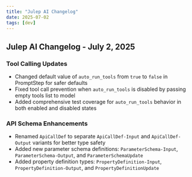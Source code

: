 ```yaml
---
title: "Julep AI Changelog"
date: 2025-07-02
tags: [dev]
---
```


## Julep AI Changelog - July 2, 2025

### Tool Calling Updates
- Changed default value of `auto_run_tools` from `true` to `false` in PromptStep for safer defaults
- Fixed tool call prevention when `auto_run_tools` is disabled by passing empty tools list to model
- Added comprehensive test coverage for `auto_run_tools` behavior in both enabled and disabled states

### API Schema Enhancements  
- Renamed `ApiCallDef` to separate `ApiCallDef-Input` and `ApiCallDef-Output` variants for better type safety
- Added new parameter schema definitions: `ParameterSchema-Input`, `ParameterSchema-Output`, and `ParameterSchemaUpdate`
- Added property definition types: `PropertyDefinition-Input`, `PropertyDefinition-Output`, and `PropertyDefinitionUpdate`